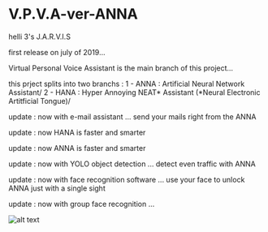 # V.P.V.A-ver-ANNA
helli 3's J.A.R.V.I.S

first release on july of 2019...

Virtual Personal Voice Assistant is the main branch of this project...

this prject splits into two branchs : 
        1 - ANNA : Artificial Neural Network Assistant/
        2 - HANA : Hyper Annoying NEAT* Assistant (*Neural Electronic Artitficial Tongue)/

update : now with e-mail assistant ... send your mails right from the ANNA

update : now HANA is faster and smarter

update : now ANNA is faster and smarter

update : now with YOLO object detection ... detect even traffic with ANNA

update : now with face recognition software ... use your face to unlock ANNA just with a single sight

update : now with group face recognition ...

![alt text](https://raw.githubusercontent.com/sadrass/V.P.V.A-ver-ANNA/master/V.P.V.AverANNA/frame_040_delay-0.04s.png)
